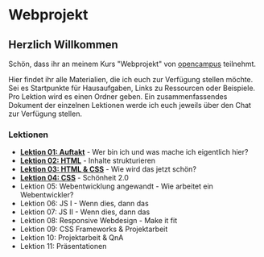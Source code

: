 # Webprojekt

## Herzlich Willkommen

Schön, dass ihr an meinem Kurs "Webprojekt" von [opencampus](https://edu.opencampus.sh/) teilnehmt.

Hier findet ihr alle Materialien, die ich euch zur Verfügung stellen möchte. Sei es Startpunkte für Hausaufgaben, Links zu Ressourcen oder Beispiele. Pro Lektion wird es einen Ordner geben. Ein zusammenfassendes Dokument der einzelnen Lektionen werde ich euch jeweils über den Chat zur Verfügung stellen.

### Lektionen

- [**Lektion 01: Auftakt**](https://github.com/bastibuck/webprojekt-wise-21-22/tree/main/lesson-01) - Wer bin ich und was mache ich eigentlich hier?
- [**Lektion 02: HTML**](https://github.com/bastibuck/webprojekt-wise-21-22/tree/main/lesson-02) - Inhalte strukturieren
- [**Lektion 03: HTML & CSS**](https://github.com/bastibuck/webprojekt-wise-21-22/tree/main/lesson-03) - Wie wird das jetzt schön?
- [**Lektion 04: CSS**](https://github.com/bastibuck/webprojekt-wise-21-22/tree/main/lesson-04) - Schönheit 2.0
- Lektion 05: Webentwicklung angewandt - Wie arbeitet ein Webentwickler?
- Lektion 06: JS I - Wenn dies, dann das
- Lektion 07: JS II - Wenn dies, dann das
- Lektion 08: Responsive Webdesign - Make it fit
- Lektion 09: CSS Frameworks & Projektarbeit
- Lektion 10: Projektarbeit & QnA
- Lektion 11: Präsentationen
